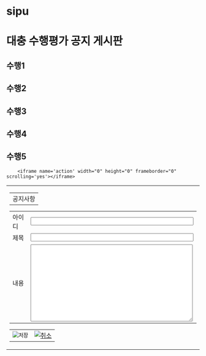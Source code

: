 # sipu
<html>
	<head>
		<meta charset="utf-8">
		<title>수행평가 공지 페이지</title>
	</head>
	<body>
		<h1>대충 수행평가 공지 게시판</h1>
		<h2>수행1</h2>
		<h2>수행2</h2>
		<h2>수행3</h2>
		<h2>수행4</h2>
		<h2>수행5</h2>
		
		<iframe name='action' width="0" height="0" frameborder="0" scrolling='yes'></iframe>

<form name="addForm" method="post" target="action" action="/notice/notice_add_act.jsp">
<table>
 <tr>
  <td>

   <table>
    <tr>
     <td>공지사항</td>
    </tr>
   </table>

   <table>
    <tr>
     <td>아이디</td>
     <td><input name="user_id" size="50" maxlength="50"></td>
    </tr>
    <tr>
     <td>제목</td>
     <td><input name="subject" size="50" maxlength="100"></td>
    </tr>
    <tr>
     <td>내용</td>
     <td><textarea name="contents" cols="50" rows="13"></textarea></td>
    </tr>
   </table>

   <table>
    <tr>
     <td><input type="image" src="이미지주소" border="0" alt="저장"></td>
     <td><a href="/notice/notice_list.jsp"><img src="이미지주소" border="0" alt="취소"></a></td>
    </tr>
   </table>

  </td>
 </tr>
</table>
</form>
	</body>
</html>
